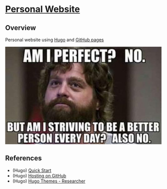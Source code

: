 # [Personal Website](https://jgalego.github.io)

## Overview

Personal website using [Hugo](https://gohugo.io/) and [GitHub pages](https://pages.github.com)

![personal_improvement](personal_improvement.jpg)

## References

* (Hugo) [Quick Start](https://gohugo.io/getting-started/quick-start/)
* (Hugo) [Hosting on GitHub](https://gohugo.io/hosting-and-deployment/hosting-on-github/)
* (Hugo) [Hugo Themes - Researcher](https://themes.gohugo.io/hugo-researcher/)